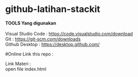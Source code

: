 # github-latihan-stackit

<b>TOOLS Yang digunakan</b>
<br/>
<br/>
Visual Studio Code : https://code.visualstudio.com/download
<br/>
Git : https://git-scm.com/downloads
<br/>
Github Desktop : https://desktop.github.com/

#Online Link this repo : 

Link Materi : 
<br/>
open file index.html

